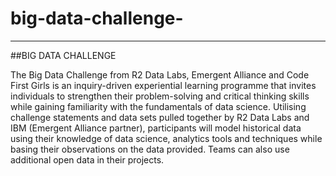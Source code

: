 # big-data-challenge-
---
##BIG DATA CHALLENGE 

The Big Data Challenge from R2 Data Labs, Emergent Alliance and Code First Girls is an inquiry-driven experiential learning programme that invites individuals to strengthen their problem-solving and critical thinking skills while gaining familiarity with the fundamentals of data science. Utilising challenge statements and data sets pulled together by R2 Data Labs and IBM (Emergent Alliance partner), participants will model historical data using their knowledge of data science, analytics tools and techniques while basing their observations on the data provided. Teams can also use additional open data in their projects.

